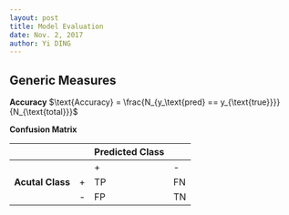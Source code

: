 ```yaml
---
layout: post
title: Model Evaluation
date: Nov. 2, 2017
author: Yi DING
---
```


## Generic Measures
**Accuracy**
$\text{Accuracy} = \frac{N_{y_\text{pred} == y_{\text{true}}}}{N_{\text{total}}}$





**Confusion Matrix**

|                  |      | Predicted Class		  ||
| ---------------- | ---- | --------------- | ---- |
|                  |      | +               | -    |
| **Acutal Class** | +    | TP              | FN   |
|                  | -    | FP              | TN   |